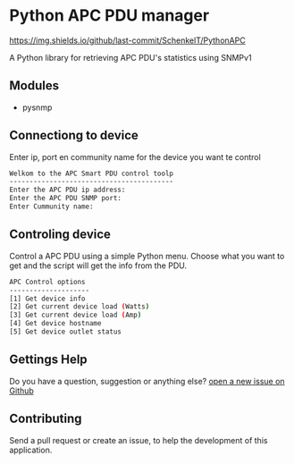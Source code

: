 # Python APC PDU manager

https://img.shields.io/github/last-commit/SchenkelT/PythonAPC

A Python library for retrieving APC PDU's statistics using SNMPv1

## Modules

* pysnmp

## Connectiong to device

Enter ip, port en community name for the device you want te control

``` bash
Welkom to the APC Smart PDU control toolp
-----------------------------------------
Enter the APC PDU ip address:
Enter the APC PDU SNMP port:
Enter Cummunity name:
```

## Controling device

Control a APC PDU using a simple Python menu. Choose what you want to get and the script will get the info from the PDU.

```bash
APC Control options
--------------------
[1] Get device info
[2] Get current device load (Watts)
[3] Get current device load (Amp)
[4] Get device hostname
[5] Get device outlet status
```

## Gettings Help

Do you have a question, suggestion or anything else? [open a new issue on Github](https://github.com/SchenkelT/PythonAPC/issues)

## Contributing

Send a pull request or create an issue, to help the development of this application.

